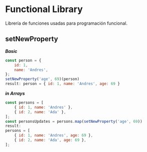 # Functional Library
Librería de funciones usadas para programación funcional.

## setNewProperty
***Basic***
```js
const person = {
	id: 1, 
	name: 'Andres',
};
setNewProperty('age', 69)(person)
result: person = { id: 1, name: 'Andres', age: 69 }
```
***in Arrays***
```js
const persons = [
	{ id: 1, name: 'Andres' },
	{ id: 2, name: 'Ada' },
];
const personsUpdates = persons.map(setNewProperty('age', 69))
result:
persons = [
	{ id: 1, name: 'Andres', age: 69 },
	{ id: 2, name: 'Ada', age: 69 },
];
```
